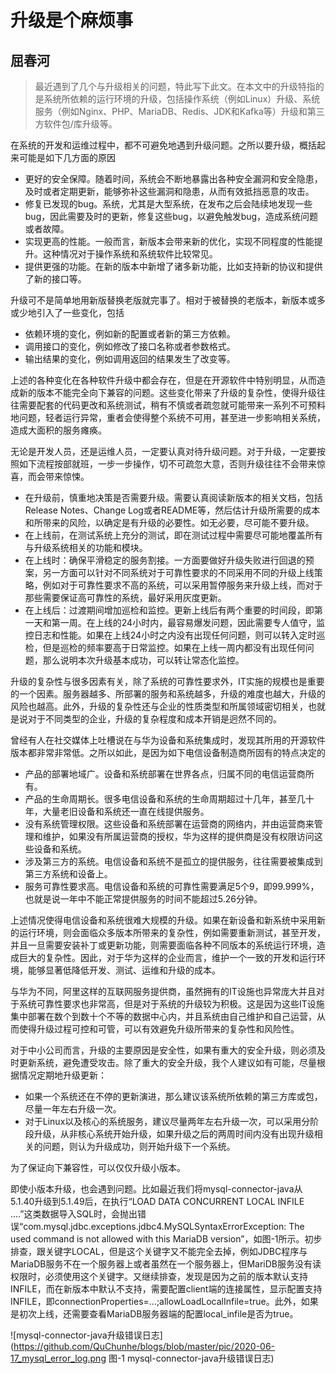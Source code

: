 升级是个麻烦事
===============================
屈春河
---------------------------

>最近遇到了几个与升级相关的问题，特此写下此文。在本文中的升级特指的是系统所依赖的运行环境的升级，包括操作系统（例如Linux）升级、系统服务（例如Nginx、PHP、MariaDB、Redis、JDK和Kafka等）升级和第三方软件包/库升级等。

在系统的开发和运维过程中，都不可避免地遇到升级问题。之所以要升级，概括起来可能是如下几方面的原因
* 更好的安全保障。随着时间，系统会不断地暴露出各种安全漏洞和安全隐患，及时或者定期更新，能够弥补这些漏洞和隐患，从而有效抵挡恶意的攻击。
* 修复已发现的bug。系统，尤其是大型系统，在发布之后会陆续地发现一些bug，因此需要及时的更新，修复这些bug，以避免触发bug，造成系统问题或者故障。
* 实现更高的性能。一般而言，新版本会带来新的优化，实现不同程度的性能提升。这种情况对于操作系统和系统软件比较常见。
* 提供更强的功能。在新的版本中新增了诸多新功能，比如支持新的协议和提供了新的接口等。


升级可不是简单地用新版替换老版就完事了。相对于被替换的老版本，新版本或多或少地引入了一些变化，包括
* 依赖环境的变化，例如新的配置或者新的第三方依赖。
* 调用接口的变化，例如修改了接口名称或者参数格式。
* 输出结果的变化，例如调用返回的结果发生了改变等。

上述的各种变化在各种软件升级中都会存在，但是在开源软件中特别明显，从而造成新的版本不能完全向下兼容的问题。这些变化带来了升级的复杂性，使得升级往往需要配套的代码更改和系统测试，稍有不慎或者疏忽就可能带来一系列不可预料地问题，轻者运行异常，重者会使得整个系统不可用，甚至进一步影响相关系统，造成大面积的服务瘫痪。


无论是开发人员，还是运维人员，一定要认真对待升级问题。对于升级，一定要按照如下流程按部就班，一步一步操作，切不可疏忽大意，否则升级往往不会带来惊喜，而会带来惊悚。
* 在升级前，慎重地决策是否需要升级。需要认真阅读新版本的相关文档，包括Release Notes、Change Log或者README等，然后估计升级所需要的成本和所带来的风险，以确定是有升级的必要性。如无必要，尽可能不要升级。
* 在上线前，在测试系统上充分的测试，即在测试过程中需要尽可能地覆盖所有与升级系统相关的功能和模块。
* 在上线时：确保平滑稳定的服务割接。一方面要做好升级失败进行回退的预案，另一方面可以针对不同系统对于可靠性要求的不同采用不同的升级上线策略，例如对于可靠性要求不高的系统，可以采用暂停服务来升级上线，而对于那些需要保证高可靠性的系统，最好采用灰度更新。
* 在上线后：过渡期间增加巡检和监控。更新上线后有两个重要的时间段，即第一天和第一周。在上线的24小时内，最容易爆发问题，因此需要专人值守，监控日志和性能。如果在上线24小时之内没有出现任何问题，则可以转入定时巡检，但是巡检的频率要高于日常监控。如果在上线一周内都没有出现任何问题，那么说明本次升级基本成功，可以转让常态化监控。

升级的复杂性与很多因素有关，除了系统的可靠性要求外，IT实施的规模也是重要的一个因素。服务器越多、所部署的服务和系统越多，升级的难度也越大，升级的风险也越高。此外，升级的复杂性还与企业的性质类型和所属领域密切相关，也就是说对于不同类型的企业，升级的复杂程度和成本开销是迥然不同的。

曾经有人在社交媒体上吐槽说在与华为设备和系统集成时，发现其所用的开源软件版本都非常非常低。之所以如此，是因为如下电信设备制造商所固有的特点决定的
* 产品的部署地域广。设备和系统部署在世界各点，归属不同的电信运营商所有。
* 产品的生命周期长。很多电信设备和系统的生命周期超过十几年，甚至几十年，大量老旧设备和系统还一直在线提供服务。
* 没有系统管理权限。这些设备和系统部署在运营商的网络内，并由运营商来管理和维护，如果没有所属运营商的授权，华为这样的提供商是没有权限访问这些设备和系统。
* 涉及第三方的系统。电信设备和系统不是孤立的提供服务，往往需要被集成到第三方系统和设备上。
* 服务可靠性要求高。电信设备和系统的可靠性需要满足5个9，即99.999%，也就是说一年中不能正常提供服务的时间不能超过5.26分钟。

上述情况使得电信设备和系统很难大规模的升级。如果在新设备和新系统中采用新的运行环境，则会面临众多版本所带来的复杂性，例如需要重新测试，甚至开发，并且一旦需要安装补丁或更新功能，则需要面临各种不同版本的系统运行环境，造成巨大的复杂性。因此，对于华为这样的企业而言，维护一个一致的开发和运行环境，能够显著低降低开发、测试、运维和升级的成本。

与华为不同，阿里这样的互联网服务提供商，虽然拥有的IT设施也异常庞大并且对于系统可靠性要求也非常高，但是对于系统的升级较为积极。这是因为这些IT设施集中部署在数个到数十个不等的数据中心内，并且系统由自己维护和自己运营，从而使得升级过程可控和可管，可以有效避免升级所带来的复杂性和风险性。


对于中小公司而言，升级的主要原因是安全性，如果有重大的安全升级，则必须及时更新系统，避免遭受攻击。除了重大的安全升级，我个人建议如有可能，尽量根据情况定期地升级更新：
*  如果一个系统还在不停的更新演进，那么建议该系统所依赖的第三方库或包，尽量一年左右升级一次。
* 对于Linux以及核心的系统服务，建议尽量两年左右升级一次，可以采用分阶段升级，从非核心系统开始升级，如果升级之后的两周时间内没有出现升级相关的问题，则认为升级成功，则开始升级下一个系统。

为了保证向下兼容性，可以仅仅升级小版本。

即使小版本升级，也会遇到问题。比如最近我们将mysql-connector-java从5.1.40升级到5.1.49后，在执行“LOAD DATA CONCURRENT LOCAL INFILE ....”这类数据导入SQL时，会抛出错误“com.mysql.jdbc.exceptions.jdbc4.MySQLSyntaxErrorException: The used command is not allowed with this MariaDB version”，如图-1所示。初步排查，跟关键字LOCAL，但是这个关键字又不能完全去掉，例如JDBC程序与MariaDB服务不在一个服务器上或者虽然在一个服务器上，但MariDB服务没有读权限时，必须使用这个关键字。又继续排查，发现是因为之前的版本默认支持INFILE，而在新版本中默认不支持，需要配置client端的连接属性，显示配置支持INFILE，即connectionProperties=...;allowLoadLocalInfile=true。此外，如果是初次上线，还需要查看MariaDB服务器端的配置local\_infile是否为true。

![mysql-connector-java升级错误日志](https://github.com/QuChunhe/blogs/blob/master/pic/2020-06-17_mysql_error_log.png 图-1 mysql-connector-java升级错误日志)


